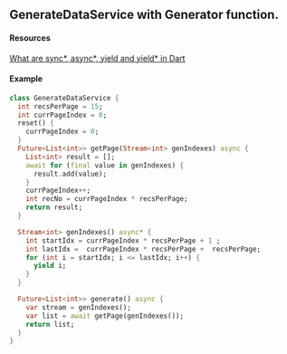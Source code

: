 ## GenerateDataService with Generator function.
#### Resources
[What are sync*, async*, yield and yield* in Dart](https://jelenaaa.medium.com/what-are-sync-async-yield-and-yield-in-dart-defe57d06381)


#### Example
```dart
class GenerateDataService {
  int recsPerPage = 15;
  int currPageIndex = 0;
  reset() {
    currPageIndex = 0;
  }
  Future<List<int>> getPage(Stream<int> genIndexes) async {
    List<int> result = [];
    await for (final value in genIndexes) {
      result.add(value);
    }
    currPageIndex++;
    int recNo = currPageIndex * recsPerPage;
    return result;
  }

  Stream<int> genIndexes() async* {
    int startIdx = currPageIndex * recsPerPage + 1 ;
    int lastIdx =  currPageIndex * recsPerPage +  recsPerPage;
    for (int i = startIdx; i <= lastIdx; i++) {
      yield i;
    }
  }

  Future<List<int>> generate() async {
    var stream = genIndexes();
    var list = await getPage(genIndexes());
    return list;
  }
}
```
